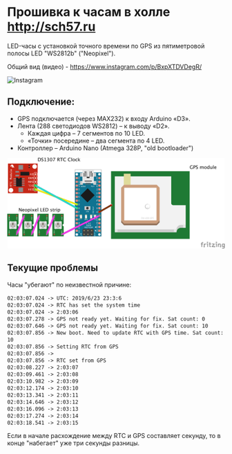 # Прошивка к часам в холле http://sch57.ru

LED-часы с установкой точного времени по GPS из пятиметровой полосы LED "WS2812b" ("Neopixel"). 

Общий вид (видео) - https://www.instagram.com/p/BxpXTDVDegR/ 

![Instagram](https://scontent-arn2-1.cdninstagram.com/vp/4b3fefc065ee42ab763cbce7da96b675/5D6E7A5E/t51.2885-15/e35/58775460_2222468581172818_1322464915588762730_n.jpg?_nc_ht=scontent-arn2-1.cdninstagram.com)

## Подключение:

* GPS подключается (через MAX232) к входу Arduino «D3».
* Лента (288 светодиодов WS2812) – к выводу «D2».
  * Каждая цифра – 7 сегментов по 10 LED. 
  * «Точки» посередине – два сегмента по 4 LED.
* Контроллер – Arduino Nano (Atmega 328P, "old bootloader")

![Wiring](https://github.com/Bougakov/wallclock/blob/master/Wall%20clock%20schematics.png)

## Текущие проблемы

Часы "убегают" по неизвестной причине:

```02:03:07.024 -> ---RTC TIME---
02:03:07.024 -> UTC: 2019/6/23 23:3:6
02:03:07.024 -> RTC has set the system time
02:03:07.024 -> 2:03:06
02:03:07.278 -> GPS not ready yet. Waiting for fix. Sat count: 0
02:03:07.646 -> GPS not ready yet. Waiting for fix. Sat count: 10
02:03:07.856 -> New boot. Need to update RTC with GPS time. Sat count: 10
02:03:07.856 -> Setting RTC from GPS
02:03:07.856 -> 
02:03:07.856 -> RTC set from GPS
02:03:08.227 -> 2:03:07
02:03:09.461 -> 2:03:08
02:03:10.982 -> 2:03:09
02:03:12.174 -> 2:03:10
02:03:13.341 -> 2:03:11
02:03:14.646 -> 2:03:12
02:03:16.096 -> 2:03:13
02:03:17.274 -> 2:03:14
02:03:18.541 -> 2:03:15
```

Если в начале расхождение между RTC и GPS составляет секунду, то в конце "набегает" уже три секунды разницы.
